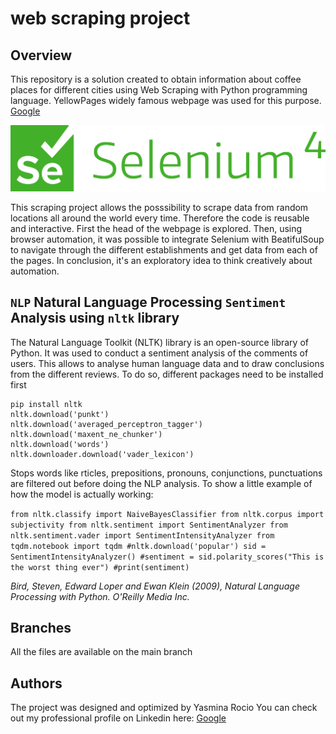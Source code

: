 # web scraping project
 
## Overview
This repository is a solution created to obtain information about coffee places for different cities using Web Scraping with Python programming language. YellowPages widely famous webpage was used for this purpose. <a href="https://www.yellowpages.com/" target="_blank">Google</a>


![alt text](https://github.com/yasmina-99/web-scraping-project/blob/main/selenium_4_logo.png?raw=true)


This scraping project allows the posssibility to scrape data from random locations all around the world every time. Therefore the code is reusable and interactive. First the head of the webpage is explored. Then, using browser automation, it was possible to integrate Selenium with BeatifulSoup to navigate through the different establishments and get data from each of the pages. In conclusion, it's an exploratory idea to think creatively about automation.

## `NLP` Natural Language Processing `Sentiment` Analysis using `nltk` library 

The Natural Language Toolkit (NLTK) library is an open-source library of Python. It was used to conduct a sentiment analysis of the comments of users. This allows to analyse human language data and to draw conclusions from the different reviews. To do so, different packages need to be installed first

``` 
pip install nltk
nltk.download('punkt')
nltk.download('averaged_perceptron_tagger')
nltk.download('maxent_ne_chunker')
nltk.download('words')
nltk.downloader.download('vader_lexicon')
```

Stops words like rticles, prepositions, pronouns, conjunctions, punctuations are filtered out before doing the NLP analysis. To show a little example of how the model is actually working:

``from nltk.classify import NaiveBayesClassifier
from nltk.corpus import subjectivity
from nltk.sentiment import SentimentAnalyzer
from nltk.sentiment.vader import SentimentIntensityAnalyzer
from tqdm.notebook import tqdm
#nltk.download('popular')
sid = SentimentIntensityAnalyzer()
#sentiment = sid.polarity_scores("This is the worst thing ever")
#print(sentiment)``


*Bird, Steven, Edward Loper and Ewan Klein (2009), Natural Language Processing with Python. O'Reilly Media Inc.*

## Branches
All the files are available on the main branch 

## Authors 

The project was designed and optimized by Yasmina Rocio 
You can check out my professional profile on Linkedin here: <a href="https://www.linkedin.com/in/yasmina-rocio-luzardo/" target="_blank">Google</a>
